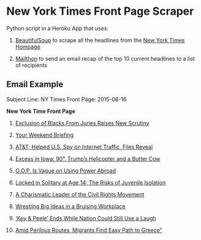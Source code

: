# New York Times Front Page Scraper

Python script in a Heroku App that uses:

1) [BeautifulSoup](https://pypi.python.org/pypi/beautifulsoup4) to scrape all the headlines from the [New York Times Hompage](http://www.nytimes.com/) 

2) [Mailthon](https://github.com/eugene-eeo/mailthon) to send an email recap of the top 10 current headlines to a list of recipients

## Email Example

Subject Line: NY Times Front Page: 2015-08-16

**New York Time Front Page**

1) [Exclusion of Blacks From Juries Raises New Scrutiny](http://www.nytimes.com/2015/08/17/us/politics/exclusion-of-blacks-from-juries-raises-renewed-scrutiny.html)

2) [Your Weekend Briefing](http://www.nytimes.com/2015/08/16/nytnow/your-weekend-briefing.html)

3) [AT&T; Helped U.S. Spy on Internet Traffic, Files Reveal](http://www.nytimes.com/2015/08/16/us/politics/att-helped-nsa-spy-on-an-array-of-internet-traffic.html)

4) [Excess in Iowa: 90°, Trump’s Helicopter and a Butter Cow](http://www.nytimes.com/2015/08/16/us/politics/excess-in-iowa-90-a-butter-cow-and-rides-on-donald-trumps-helicopter.html)

5) [G.O.P. Is Vague on Using Power Abroad](http://www.nytimes.com/2015/08/16/us/politics/hawkish-gop-offers-no-plan-for-us-action.html)

6) [Locked in Solitary at Age 14: The Risks of Juvenile Isolation](http://www.nytimes.com/2015/08/16/us/citing-safety-adult-jails-put-youths-in-solitary-despite-risks.html)

7) [A Charismatic Leader of the Civil Rights Movement](http://www.nytimes.com/2015/08/17/us/julian-bond-former-naacp-chairman-and-civil-rights-leader-dies-at-75.html)

8) [Wrestling Big Ideas in a Bruising Workplace](http://www.nytimes.com/2015/08/16/technology/inside-amazon-wrestling-big-ideas-in-a-bruising-workplace.html)

9) [‘Key & Peele’ Ends While Nation Could Still Use a Laugh](http://www.nytimes.com/2015/08/16/us/key-peele-ends-while-nation-could-still-use-a-laugh.html)

10) [Amid Perilous Routes, Migrants Find Easy Path to Greece"](http://www.nytimes.com/2015/08/17/world/europe/turkey-greece-mediterranean-kos-bodrum-migrants-refugees.html)
